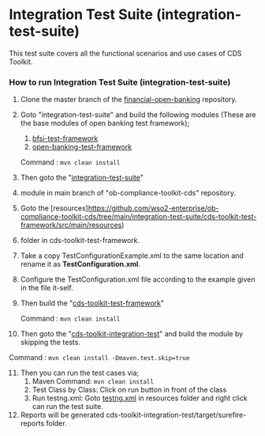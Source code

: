 # Integration Test Suite (integration-test-suite)

This test suite covers all the functional scenarios and use cases of CDS Toolkit.

### How to run Integration Test Suite (integration-test-suite)

1. Clone the master branch of the [financial-open-banking](https://github.com/wso2-enterprise/financial-open-banking/tree/master) repository.
2. Goto "integration-test-suite" and build the following modules (These are the base modules of open banking test framework);
   1. [bfsi-test-framework](https://github.com/wso2-enterprise/financial-open-banking/tree/master/integration-test-suite/bfsi-test-framework)
   2. [open-banking-test-framework](https://github.com/wso2-enterprise/financial-open-banking/tree/master/integration-test-suite/open-banking-test-framework)

    Command : `mvn clean install`

3. Then goto the "[integration-test-suite](https://github.com/wso2-enterprise/ob-compliance-toolkit-cds/tree/main/integration-test-suite)" 
4. module in main branch of "ob-compliance-toolkit-cds" repository.
5. Goto the [resources]https://github.com/wso2-enterprise/ob-compliance-toolkit-cds/tree/main/integration-test-suite/cds-toolkit-test-framework/src/main/resources) 
6. folder in cds-toolkit-test-framework.
7. Take a copy TestConfigurationExample.xml to the same location and rename it as **TestConfiguration.xml**.
8. Configure the TestConfiguration.xml file according to the example given in the file it-self.
9. Then build the "[cds-toolkit-test-framework](cds-toolkit-test-framework)" 

   Command : `mvn clean install`

10. Then goto the "[cds-toolkit-integration-test](cds-toolkit-integration-test)" and build the module by skipping the tests.

   Command : `mvn clean install -Dmaven.test.skip=true`

11. Then you can run the test cases via;
    1. Maven Command: `mvn clean install`
    2. Test Class by Class: Click on run button in front of the class
    3. Run testng.xml: Goto [testng.xml](integration-test-suite/cds-toolkit-integration-test/src/test/resources/testng.xml) 
    in resources folder and right click can run the test suite.
12. Reports will be generated cds-toolkit-integration-test/target/surefire-reports folder.